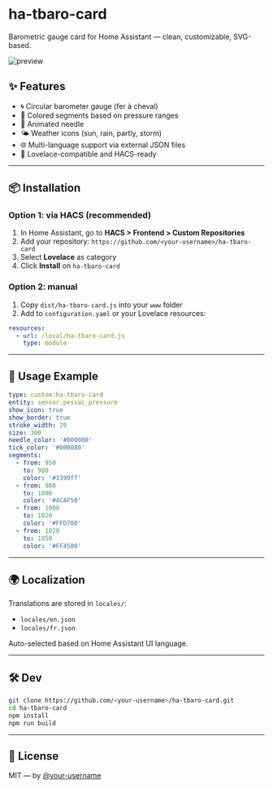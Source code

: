 # ha-tbaro-card

Barometric gauge card for Home Assistant — clean, customizable, SVG-based.

![preview](https://user-images.githubusercontent.com/your-preview-image.png)

## ✨ Features

- 🌀 Circular barometer gauge (fer à cheval)
- 🎨 Colored segments based on pressure ranges
- 📍 Animated needle
- 🌤️ Weather icons (sun, rain, partly, storm)
- 🌐 Multi-language support via external JSON files
- 🧩 Lovelace-compatible and HACS-ready

---

## 📦 Installation

### Option 1: via HACS (recommended)

1. In Home Assistant, go to **HACS > Frontend > Custom Repositories**
2. Add your repository: `https://github.com/<your-username>/ha-tbaro-card`
3. Select **Lovelace** as category
4. Click **Install** on `ha-tbaro-card`

### Option 2: manual

1. Copy `dist/ha-tbaro-card.js` into your `www` folder
2. Add to `configuration.yaml` or your Lovelace resources:

```yaml
resources:
  - url: /local/ha-tbaro-card.js
    type: module
```

---

## 🧪 Usage Example

```yaml
type: custom:ha-tbaro-card
entity: sensor.pessac_pressure
show_icon: true
show_border: true
stroke_width: 20
size: 300
needle_color: '#000000'
tick_color: '#000080'
segments:
  - from: 950
    to: 980
    color: '#3399ff'
  - from: 980
    to: 1000
    color: '#4CAF50'
  - from: 1000
    to: 1020
    color: '#FFD700'
  - from: 1020
    to: 1050
    color: '#FF4500'
```

---

## 🌍 Localization

Translations are stored in `locales/`:

- `locales/en.json`
- `locales/fr.json`

Auto-selected based on Home Assistant UI language.

---

## 🛠️ Dev

```bash
git clone https://github.com/<your-username>/ha-tbaro-card.git
cd ha-tbaro-card
npm install
npm run build
```

---

## 🧾 License

MIT — by [@your-username](https://github.com/your-username)
